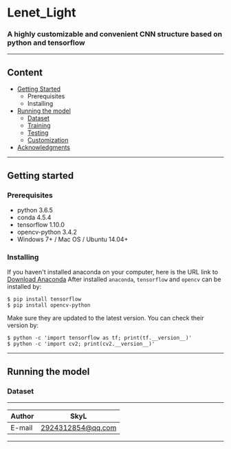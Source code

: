 Lenet_Light
=============

### A highly customizable and convenient CNN structure based on python and tensorflow  

***
## Content  
* [Getting Started](#getting_started)
  * Prerequisites
  * Installing  
* [Running the model](#running_the_model)  
  * [Dataset](#dataset)
  * [Training](#training)
  * [Testing](#testing)
  * [Customization](#customization)
* [Acknowledgments](#acknowledgments)

***
## Getting started
### Prerequisites
* python 3.6.5
* conda 4.5.4
* tensorflow 1.10.0
* opencv-python 3.4.2  
* Windows 7+ / Mac OS / Ubuntu 14.04+

### Installing
If you haven't installed anaconda on your computer, here is the URL link to [Download Anaconda](https://www.anaconda.com/download)
After installed `anaconda`, `tensorflow` and `opencv` can be installed by:
```
$ pip install tensorflow
$ pip install opencv-python
```
Make sure they are updated to the latest version. You can check their version by:
```
$ python -c 'import tensorflow as tf; print(tf.__version__)'
$ python -c 'import cv2; print(cv2.__version__)'
```

***
## Running the model
### Dataset  

****

|Author|SkyL|
|---|---
|E-mail|2924312854@qq.com

****
